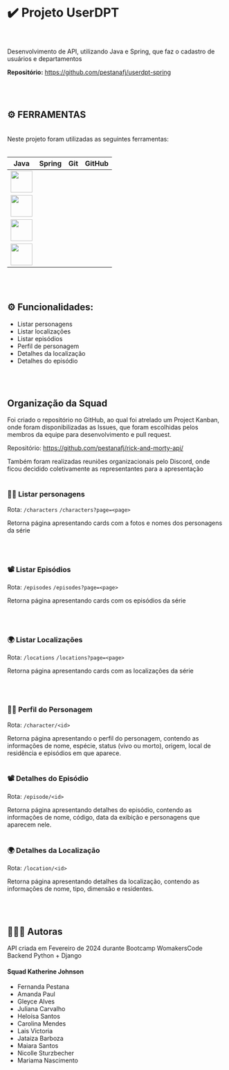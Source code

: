 # ✔️ Projeto UserDPT


<br><br>Desenvolvimento de API, utilizando Java e Spring, que faz o cadastro de usuários e departamentos

**Repositório:** https://github.com/pestanafj/userdpt-spring

<br><br>

## ⚙️ FERRAMENTAS
      
<br>
Neste projeto foram utilizadas as seguintes ferramentas:
<br><br>

| Java | Spring | Git | GitHub | 
| :-----------------------------------------------------------------------------------------------------------------------: | :---------------------------------------------------------------------------------------------------------------: | :-----------------------------------------------------------------------------------------------------------------: | ------------------------------------------------------------------------------------------------------------------------- |
| <img height="50" width="50" src="https://cdn.jsdelivr.net/gh/devicons/devicon@latest/icons/java/java-original.svg" />
| <img height="50" width="50" src="https://cdn.jsdelivr.net/gh/devicons/devicon@latest/icons/spring/spring-original.svg" />
|  <img height="50" width="50" src="https://cdn.jsdelivr.net/gh/devicons/devicon/icons/git/git-original.svg"/>
| <img height="50" width="50" src="https://cdn.jsdelivr.net/gh/devicons/devicon/icons/github/github-original.svg"/> 

<br><br>


## ⚙️ Funcionalidades:


*   Listar personagens
*   Listar localizações
*   Listar episódios
*   Perfil de personagem
*   Detalhes da localização
*   Detalhes do episódio


<br><br>

## Organização da Squad

Foi criado o repositório no GitHub, ao qual foi atrelado um Project Kanban, onde foram disponibilizadas as Issues, que foram escolhidas pelos membros da equipe para desenvolvimento e pull request.

Repositório: https://github.com/pestanafj/rick-and-morty-api/

Também foram realizadas reuniões organizacionais pelo Discord, onde ficou decidido coletivamente as representantes para a apresentação
<br><br>

### 🙋🏻 Listar personagens
Rota: ``/characters`` ``/characters?page=<page>``

Retorna página apresentando cards com a fotos e nomes dos personagens da série


<br><br>
### 📽️ Listar Episódios
Rota: ``/episodes`` ``/episodes?page=<page>``

Retorna página apresentando cards com os episódios da série


<br><br>
### 🌍 Listar Localizações
Rota: ``/locations`` ``/locations?page=<page>``

Retorna página apresentando cards com as localizações da série


<br><br>
### 👨🏻 Perfil do Personagem
Rota: ``/character/<id>``

Retorna página apresentando o perfil do personagem, contendo as informações de nome, espécie, status (vivo ou morto), origem, local de residência e episódios em que aparece.
<br><br>
### 📽️ Detalhes do Episódio
Rota: ``/episode/<id>``

Retorna página apresentando detalhes do episódio, contendo as informações de nome, código, data da exibição e personagens que aparecem nele.
<br><br>
### 🌍 Detalhes da Localização
Rota: ``/location/<id>``

Retorna página apresentando detalhes da localização, contendo as informações de nome, tipo, dimensão e residentes.

<br><br>
## 👩🏻‍💻 Autoras
API criada em Fevereiro de 2024 durante Bootcamp WomakersCode Backend Python + Django
#### Squad Katherine Johnson
- Fernanda Pestana
- Amanda Paul
- Gleyce Alves
- Juliana Carvalho
- Heloísa Santos
- Carolina Mendes
- Lais Victoria
- Jataiza Barboza
- Maiara Santos
- Nicolle Sturzbecher
- Mariama Nascimento 

